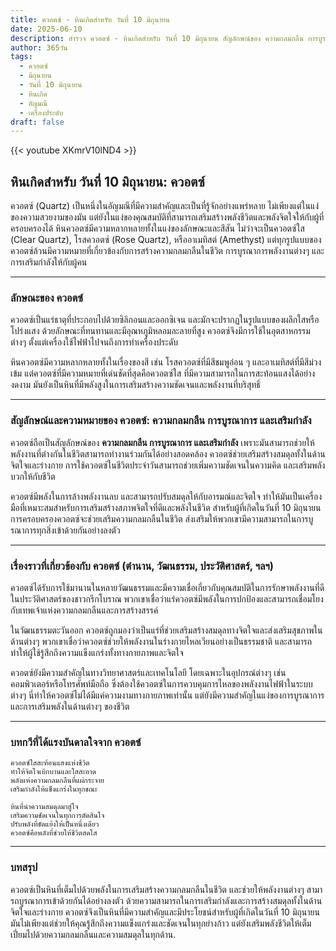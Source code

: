 ```yaml
---
title: ควอตซ์ - หินเกิดสำหรับ วันที่ 10 มิถุนายน
date: 2025-06-10
description: สำรวจ ควอตซ์ - หินเกิดสำหรับ วันที่ 10 มิถุนายน สัญลักษณ์ของ ความกลมกลืน การบูรณาการ และเสริมกำลัง มาเรียนรู้ความหมายลึกซึ้งของหินพิเศษนี้
author: 365วัน
tags:
  - ควอตซ์
  - มิถุนายน
  - วันที่ 10 มิถุนายน
  - หินเกิด
  - อัญมณี
  - เครื่องประดับ
draft: false
---
```


{{< youtube XKmrV10lND4 >}}

## หินเกิดสำหรับ วันที่ 10 มิถุนายน: ควอตซ์

ควอตซ์ (Quartz) เป็นหนึ่งในอัญมณีที่มีความสำคัญและเป็นที่รู้จักอย่างแพร่หลาย ไม่เพียงแต่ในแง่ของความสวยงามของมัน แต่ยังในแง่ของคุณสมบัติที่สามารถเสริมสร้างพลังชีวิตและพลังจิตใจให้กับผู้ที่ครอบครองได้ หินควอตซ์มีความหลากหลายทั้งในแง่ของลักษณะและสีสัน ไม่ว่าจะเป็นควอตซ์ใส (Clear Quartz), โรสควอตซ์ (Rose Quartz), หรืออาเมทิสต์ (Amethyst) แต่ทุกรูปแบบของควอตซ์ล้วนมีความหมายที่เกี่ยวข้องกับการสร้างความกลมกลืนในชีวิต การบูรณาการพลังงานต่างๆ และการเสริมกำลังให้กับผู้คน

---

### ลักษณะของ ควอตซ์

ควอตซ์เป็นแร่ธาตุที่ประกอบไปด้วยซิลิกอนและออกซิเจน และมักจะปรากฏในรูปแบบของผลึกใสหรือโปร่งแสง ด้วยลักษณะที่ทนทานและมีอุณหภูมิหลอมละลายที่สูง ควอตซ์จึงมีการใช้ในอุตสาหกรรมต่างๆ ตั้งแต่เครื่องใช้ไฟฟ้าไปจนถึงการทำเครื่องประดับ

หินควอตซ์มีความหลากหลายทั้งในเรื่องของสี เช่น โรสควอตซ์ที่มีสีชมพูอ่อน ๆ และอาเมทิสต์ที่มีสีม่วงเข้ม แต่ควอตซ์ที่มีความหมายที่เด่นชัดที่สุดคือควอตซ์ใส ที่มีความสามารถในการสะท้อนแสงได้อย่างงดงาม มันยังเป็นหินที่มีพลังสูงในการเสริมสร้างความชัดเจนและพลังงานที่บริสุทธิ์

---

### สัญลักษณ์และความหมายของ ควอตซ์: ความกลมกลืน การบูรณาการ และเสริมกำลัง

ควอตซ์ถือเป็นสัญลักษณ์ของ **ความกลมกลืน การบูรณาการ และเสริมกำลัง** เพราะมันสามารถช่วยให้พลังงานที่ต่างกันในชีวิตสามารถทำงานร่วมกันได้อย่างสอดคล้อง ควอตซ์ช่วยเสริมสร้างสมดุลทั้งในด้านจิตใจและร่างกาย การใช้ควอตซ์ในชีวิตประจำวันสามารถช่วยเพิ่มความชัดเจนในความคิด และเสริมพลังบวกให้กับชีวิต

ควอตซ์มีพลังในการล้างพลังงานลบ และสามารถปรับสมดุลให้กับอารมณ์และจิตใจ ทำให้มันเป็นเครื่องมือที่เหมาะสมสำหรับการเสริมสร้างสภาพจิตใจที่ดีและพลังในชีวิต สำหรับผู้ที่เกิดในวันที่ 10 มิถุนายน การครอบครองควอตซ์จะช่วยเสริมความกลมกลืนในชีวิต ส่งเสริมให้พวกเขามีความสามารถในการบูรณาการทุกสิ่งเข้าด้วยกันอย่างลงตัว

---

### เรื่องราวที่เกี่ยวข้องกับ ควอตซ์ (ตำนาน, วัฒนธรรม, ประวัติศาสตร์, ฯลฯ)

ควอตซ์ได้รับการใช้มานานในหลายวัฒนธรรมและมีความเชื่อเกี่ยวกับคุณสมบัติในการรักษาพลังงานที่ดี ในประวัติศาสตร์ของชาวกรีกโบราณ พวกเขาเชื่อว่าแร่ควอตซ์มีพลังในการปกป้องและสามารถเชื่อมโยงกับเทพเจ้าแห่งความกลมกลืนและการสร้างสรรค์

ในวัฒนธรรมตะวันออก ควอตซ์ถูกมองว่าเป็นแร่ที่ช่วยเสริมสร้างสมดุลทางจิตใจและส่งเสริมสุขภาพในด้านต่างๆ พวกเขาเชื่อว่าควอตซ์ช่วยให้พลังงานในร่างกายไหลเวียนอย่างเป็นธรรมชาติ และสามารถทำให้ผู้ใช้รู้สึกถึงความแข็งแกร่งทั้งทางกายภาพและจิตใจ

ควอตซ์ยังมีความสำคัญในทางวิทยาศาสตร์และเทคโนโลยี โดยเฉพาะในอุปกรณ์ต่างๆ เช่น คอมพิวเตอร์หรือโทรศัพท์มือถือ ซึ่งต้องใช้ควอตซ์ในการควบคุมการไหลของพลังงานไฟฟ้าในระบบต่างๆ นี่ทำให้ควอตซ์ไม่ได้มีแค่ความงามทางกายภาพเท่านั้น แต่ยังมีความสำคัญในแง่ของการบูรณาการและการเสริมพลังในด้านต่างๆ ของชีวิต

---

### บทกวีที่ได้แรงบันดาลใจจาก ควอตซ์

```
ควอตซ์ใสสะท้อนแสงแห่งชีวิต  
ทำให้จิตใจเบิกบานและใสสะอาด  
พลังแห่งความกลมกลืนที่แผ่กระจาย  
เสริมกำลังให้แข็งแกร่งในทุกขณะ

หินที่นำความสมดุลมาสู่ใจ  
เสริมความชัดเจนในทุกการตัดสินใจ  
ปรับพลังที่ขัดแย้งให้เป็นหนึ่งเดียว  
ควอตซ์คือพลังที่ช่วยให้ชีวิตสดใส
```

---

### บทสรุป

ควอตซ์เป็นหินที่เต็มไปด้วยพลังในการเสริมสร้างความกลมกลืนในชีวิต และช่วยให้พลังงานต่างๆ สามารถบูรณาการเข้าด้วยกันได้อย่างลงตัว ด้วยความสามารถในการเสริมกำลังและการสร้างสมดุลทั้งในด้านจิตใจและร่างกาย ควอตซ์จึงเป็นหินที่มีความสำคัญและมีประโยชน์สำหรับผู้ที่เกิดในวันที่ 10 มิถุนายน มันไม่เพียงแต่ช่วยให้คุณรู้สึกถึงความแข็งแกร่งและชัดเจนในทุกย่างก้าว แต่ยังเสริมพลังชีวิตให้เต็มเปี่ยมไปด้วยความกลมกลืนและความสมดุลในทุกด้าน.